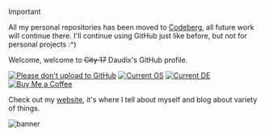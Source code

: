 > [!IMPORTANT]  
> All my personal repositories has been moved to [Codeberg](https://codeberg.org/daudix), all future work will continue there. I'll continue using GitHub just like before, but not for personal projects :^)

Welcome, welcome to ~~City 17~~ Daudix's GitHub profile.

[![Please don't upload to GitHub](https://nogithub.codeberg.page/badge.svg)](https://nogithub.codeberg.page)
[![Current OS](https://img.shields.io/badge/OS-Fedora%20Silverblue%2041-informational?color=%2350a1d9&style=flat&logo=Fedora&logoColor=white)](https://fedoraproject.org)
[![Current DE](https://img.shields.io/badge/DE-GNOME%2047-informational?color=%234a86cf&style=flat&logo=GNOME&logoColor=white)](https://www.gnome.org)
[![Buy Me a Coffee](https://img.shields.io/badge/Buy%20Me%20a-Coffee-informational?color=%23c061cb&style=flat)](https://daudix.one/coffee/)

Check out my [website](https://daudix.one), it's where I tell about myself and blog about variety of things.

![banner](https://files.catbox.moe/lj6cij.png)
